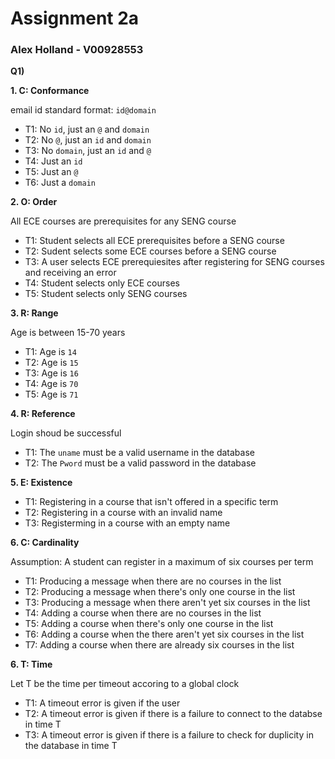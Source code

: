 # Assignment 2a
### Alex Holland - V00928553

**Q1)** 

**1. C: Conformance**

email id standard format: `id@domain`

- T1: No `id`, just an `@` and `domain`
- T2: No `@`, just an `id` and `domain`
- T3: No `domain`, just an `id` and `@` 
- T4: Just an `id`
- T5: Just an `@`
- T6: Just a `domain`

**2. O: Order** 

All ECE courses are prerequisites for any SENG course

- T1: Student selects all ECE prerequisites before a SENG course
- T2: Sudent selects some ECE courses before a SENG course
- T3: A user selects ECE prerequiesites after registering for SENG courses and receiving an error
- T4: Student selects only ECE courses
- T5: Student selects only SENG courses

**3. R: Range** 

Age is between 15-70 years

- T1: Age is `14`
- T2: Age is `15`
- T3: Age is `16`
- T4: Age is `70`
- T5: Age is `71`

**4. R: Reference** 

Login shoud be successful

- T1: The `uname` must be a valid username in the database
- T2: The `Pword` must be a valid password in the database

**5. E: Existence** 

- T1: Registering in a course that isn't offered in a specific term
- T2: Registering in a course with an invalid name
- T3: Registerming in a course with an empty name

**6. C: Cardinality** 

Assumption: A student can register in a maximum of six courses per term

- T1: Producing a message when there are no courses in the list
- T2: Producing a message when there's only one course in the list
- T3: Producing a message when there aren't yet six courses in the list
- T4: Adding a course when there are no courses in the list
- T5: Adding a course when there's only one course in the list
- T6: Adding a course when the there aren't yet six courses in the list
- T7: Adding a course when there are already six courses in the list

**6. T: Time** 

Let T be the time per timeout accoring to a global clock

- T1: A timeout error is given if the user
- T2: A timeout error is given if there is a failure to connect to the databse in time T
- T3: A timeout error is given if there is a failure to check for duplicity in the database in time T 
